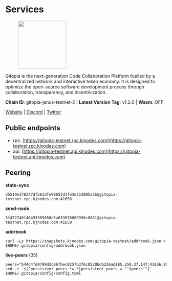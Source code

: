 # Services

<figure><img src="https://raw.githubusercontent.com/kj89/testnet_manuals/main/pingpub/logos/gitopia.png" width="150" alt=""><figcaption></figcaption></figure>

Gitopia is the next-generation Code Collaboration Platform fuelled by  a decentralized network and interactive token economy. It is designed  to optimize the open-source software development process through  collaboration, transparency, and incentivization.

**Chain ID**: gitopia-janus-testnet-2 | **Latest Version Tag**: v1.2.0 | **Wasm**: OFF

[Website](https://gitopia.com/) | [Discord](https://discord.gg/hFTXCGNYDZ) | [Twitter](https://twitter.com/gitopiaDAO)


## Public endpoints

* rpc: [https://gitopia-testnet.rpc.kjnodes.com](https://gitopia-testnet.rpc.kjnodes.com)
* api: [https://gitopia-testnet.api.kjnodes.com](https://gitopia-testnet.api.kjnodes.com)

## Peering

**state-sync**

```
d5519e378247dfb61dfe90652d1fe3e2b3005a5b@gitopia-testnet.rpc.kjnodes.com:41656
```

**seed-node**

```
3f472746f46493309650e5a033076689996c8881@gitopia-testnet.rpc.kjnodes.com:41659
```

**addrbook**
```
curl -Ls https://snapshots.kjnodes.com/gitopia-testnet/addrbook.json > $HOME/.gitopia/config/addrbook.json
```

**live-peers** (35)
```
peers="b44d4fd0799d2c06fbec0257b376c0520bdb226a@185.250.37.147:41656,95fbdc6d62be17db6688222b15b57d3e795ed07a@167.86.84.102:656,730983044bcc3f8e688bc2436da8a171fd843922@154.12.243.189:656,4ceba74efb843cf10926a9ec757e4e2081d71e92@207.244.226.183:656,0eb70bf5e2403694109f9bba184570074c2dfdd5@38.242.235.255:26656,165c6969e40fa2ae2340d8e9fa79a14589a46406@185.193.66.202:26656,3989c44e8af3427b22a71a94185e85df99d450b4@149.102.158.188:41656,eb34bba81406640084995e7a3f732187509ae2e8@164.92.113.87:41656,d9b86c9459ac8bb4760d37095732ccd2746aca1f@65.21.131.215:26356,ccf24b1e4f8566f3914c08e13d2b6154ed47ddbd@45.153.48.45:26656,5171aad5f862d474b36fc8049be3339068c96cc9@165.232.151.144:26656,c5135fa9a85fed11a54395df5d5df3c4262d99f1@185.245.183.241:26656,09538ba6159f454a17d76501c59e23bad6fc9d3d@85.190.246.67:26656,615b82e2721e06770a71ac3a0328d0e4f0eea0de@81.0.246.222:656,63381c5528ed8ca93f9ba31008a9630d21b29a97@142.132.152.46:46656,d5519e378247dfb61dfe90652d1fe3e2b3005a5b@65.109.68.190:41656,d0ca7d1e144eee74396b1c7a98737e4ca2ced2bb@137.184.30.252:656,6871aeacd353d66c38b1ebbf3b1ad244fa05e32b@167.86.84.125:26656,91bf3eb973595dd4621ccf5853e5ac78c48058da@194.163.180.77:656,5c2c2b27e1824097d4f5dc7a581a8d615923e76f@185.252.235.110:41656,8f4c2887e46edc200a95afeaa87cb63bdddd26e2@185.239.208.131:656,8e9c65f65157cd5540e94335ae068c4040cf9b3b@83.171.249.165:656,61c85d47e1dd86d5a5849450b849078d4d13184b@85.239.244.123:26656,61f824be9bdfe9a73b55ad162a9ed0bfe9121bbe@38.242.147.76:26656,ea53a3f77fe373f47be4e77fd5f9ff526dfaec33@51.79.143.46:41656,ebeba690d8084592a983da1e6429598cc9b9d04c@213.202.212.77:26656,a6f4fd8efe8a575a15e25652ecebce3fa1ed62a0@213.239.217.52:35656,31099d763305ead833b84c28b142ecbfd3628a64@85.190.246.250:41656,4e0e57bcac8aa2bc3188d5b7845eeee61a61f3f0@194.163.170.165:26656,798cf016b5150592badc8257402312fc50b7361d@65.108.45.200:26878,fea7c372588898f7ea3a04373c52a30712b3c279@185.239.209.56:656,2ef464f5acb300ed319f18fb082c7455a05e7cca@89.163.209.88:26656,02c20307295465ab2592fd81176e66be90d4bbe2@5.189.159.111:26656,72bac43328190fa83cbcb4e45abd9b96014122b8@164.92.255.96:26656,5f045d143cdf9ac78821e848cb10f9c861f5e272@89.117.56.126:24256"
sed -i 's|^persistent_peers *=.*|persistent_peers = "'$peers'"|' $HOME/.gitopia/config/config.toml
```
